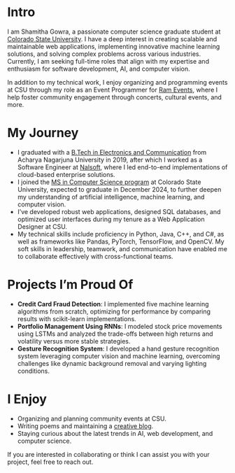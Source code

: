 # Intro

I am Shamitha Gowra, a passionate computer science graduate student at [Colorado State University](https://www.cs.colostate.edu/). I have a deep interest in creating scalable and maintainable web applications, implementing innovative machine learning solutions, and solving complex problems across various industries. Currently, I am seeking full-time roles that align with my expertise and enthusiasm for software development, AI, and computer vision.

In addition to my technical work, I enjoy organizing and programming events at CSU through my role as an Event Programmer for [Ram Events](https://lsc.colostate.edu/sli/events-at-csu/ram-events/), where I help foster community engagement through concerts, cultural events, and more.

# My Journey

- I graduated with a [B.Tech in Electronics and Communication](https://www.anu.ac.in/) from Acharya Nagarjuna University in 2019, after which I worked as a Software Engineer at [Nalsoft](https://nalsoft.com/), where I led end-to-end implementations of cloud-based enterprise solutions.
- I joined the [MS in Computer Science program](https://www.cs.colostate.edu/grad/ms-programs/) at Colorado State University, expected to graduate in December 2024, to further deepen my understanding of artificial intelligence, machine learning, and computer vision.
- I’ve developed robust web applications, designed SQL databases, and optimized user interfaces during my tenure as a Web Application Designer at CSU.
- My technical skills include proficiency in Python, Java, C++, and C#, as well as frameworks like Pandas, PyTorch, TensorFlow, and OpenCV. My soft skills in leadership, teamwork, and communication have enabled me to collaborate effectively with cross-functional teams.

# Projects I’m Proud Of

- **Credit Card Fraud Detection**: I implemented five machine learning algorithms from scratch, optimizing for performance by comparing results with scikit-learn implementations.
- **Portfolio Management Using RNNs**: I modeled stock price movements using LSTMs and analyzed the trade-offs between high returns and volatility versus more stable strategies.
- **Gesture Recognition System**: I developed a hand gesture recognition system leveraging computer vision and machine learning, overcoming challenges like dynamic background removal and varying lighting conditions.

# I Enjoy

- Organizing and planning community events at CSU.
- Writing poems and maintaining a [creative blog](https://www.instagram.com/poshetry/).
- Staying curious about the latest trends in AI, web development, and computer science.

If you are interested in collaborating or think I can assist you with your project, feel free to reach out.
